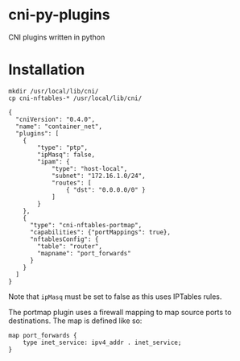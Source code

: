 # cni-py-plugins
CNI plugins written in python

# Installation

```
mkdir /usr/local/lib/cni/
cp cni-nftables-* /usr/local/lib/cni/
```

```
{
  "cniVersion": "0.4.0",
  "name": "container_net",
  "plugins": [
    {
        "type": "ptp",
        "ipMasq": false,
        "ipam": {
            "type": "host-local",
            "subnet": "172.16.1.0/24",
            "routes": [
                { "dst": "0.0.0.0/0" }
            ]
        }
    },
    {
      "type": "cni-nftables-portmap",
      "capabilities": {"portMappings": true},
      "nftablesConfig": {
        "table": "router",
        "mapname": "port_forwards"
      }
    }
  ]
}
```

Note that `ipMasq` must be set to false as this uses IPTables rules.

The portmap plugin uses a firewall mapping to map source ports to destinations. The map is defined like so:

```
map port_forwards {
    type inet_service: ipv4_addr . inet_service;
}
```